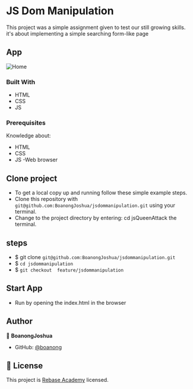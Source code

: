 # JS Dom Manipulation

This project was a simple assignment given to test our still growing skills. it's about implementing a simple searching form-like page

## App

![Home](assets/images/read.PNG)

### Built With

- HTML
- CSS
- JS

### Prerequisites

Knowledge about:

- HTML
- CSS
- JS
-Web browser

## Clone project

- To get a local copy up and running follow these simple example steps.
- Clone this repository with `git@github.com:BoanongJoshua/jsdommanipulation.git` using your terminal.
- Change to the project directory by entering: cd jsQueenAttack the terminal.

## steps

- $ git clone `git@github.com:BoanongJoshua/jsdommanipulation.git`
- $ `cd jsdommanipulation`
- $ `git checkout  feature/jsdommanipulation`

## Start App

- Run by opening the index.html in the browser

## Author

👤 **BoanongJoshua**

- GitHub: [@boanong](git@github.com:boanong/jsdommanipulation.git)

## 📝 License

This project is [Rebase Academy](./LICENSE) licensed.
